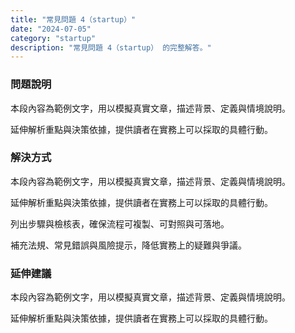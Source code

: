 ```yaml
---
title: "常見問題 4（startup）"
date: "2024-07-05"
category: "startup"
description: "常見問題 4（startup） 的完整解答。"
---
```


### 問題說明

本段內容為範例文字，用以模擬真實文章，描述背景、定義與情境說明。

延伸解析重點與決策依據，提供讀者在實務上可以採取的具體行動。

### 解決方式

本段內容為範例文字，用以模擬真實文章，描述背景、定義與情境說明。

延伸解析重點與決策依據，提供讀者在實務上可以採取的具體行動。

列出步驟與檢核表，確保流程可複製、可對照與可落地。

補充法規、常見錯誤與風險提示，降低實務上的疑難與爭議。

### 延伸建議

本段內容為範例文字，用以模擬真實文章，描述背景、定義與情境說明。

延伸解析重點與決策依據，提供讀者在實務上可以採取的具體行動。

